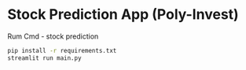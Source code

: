 # Stock Prediction App (Poly-Invest)
Rum Cmd - stock prediction

```sh
pip install -r requirements.txt
streamlit run main.py
```